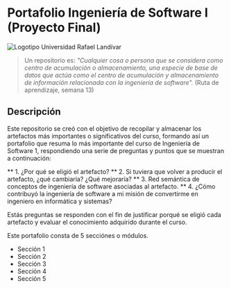# Portafolio Ingeniería de Software I (Proyecto Final)

![Logotipo Universidad Rafael Landívar](https://consystec-dev.com/TEMPORAL/URL/logourl.png)

>Un repositorio es: *"Cualquier cosa o persona que se considera como centro de acumulación o almacenamiento, una especie de base de datos que actúa como el centro de acumulación y almacenamiento de información relacionada con la ingeniería de software".* (Ruta de aprendizaje, semana 13)

## Descripción

Este repositorio se creó con el objetivo de recopilar y almacenar los artefactos más importantes o significativos del curso, formando así un portafolio que resuma lo más importante del curso de Ingeniería de Software 1, respondiendo una serie de preguntas y puntos que se muestran a continuación:

** 1. ¿Por qué se eligió el artefacto?
** 2. Si tuviera que volver a producir el artefacto, ¿qué cambiaría? ¿Qué mejoraría?
** 3. Red semántica de conceptos de ingeniería de software asociadas al artefacto.
** 4. ¿Cómo contribuyó la ingeniería de software a mi misión de convertirme en ingeniero en informática y sistemas?

Estás preguntas se responden con el fin de justificar porqué se eligió cada artefacto y evaluar el conocimiento adquirido durante el curso.

Este portafolio consta de 5 secciónes o módulos.

- Sección 1
- Sección 2
- Sección 3
- Sección 4
- Sección 5
